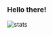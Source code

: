 ### Hello there!

![stats](https://github-readme-stats.vercel.app/api?username=Primarter&count_private=true&show_icons=true&theme=radical&include_all_commits=true)
